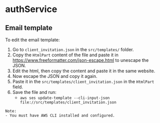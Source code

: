 # authService

## Email template

To edit the email template:

1. Go to `client_invitation.json` in the `src/templates/` folder.
2. Copy the `HtmlPart` content of the file and paste it in https://www.freeformatter.com/json-escape.html to unescape the JSON.
3. Edit the html, then copy the content and paste it in the same website.
4. Now escape the JSON and copy it again.
5. Paste it in the `src/templates/client_invitation.json` in the `HtmlPart` field.
6. Save the file and run:
   - `aws ses update-template --cli-input-json file://src/templates/client_invitation.json`

```
Note:
- You must have AWS CLI installed and configured.
```

